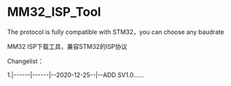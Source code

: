 # MM32_ISP_Tool

The protocol is fully compatible with STM32，you can choose any baudrate

MM32 ISP下载工具，兼容STM32的ISP协议

Changelist：

1.|------|------|--2020-12-25--|--ADD  SV1.0......


